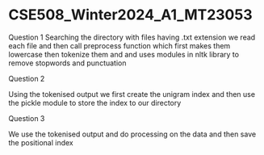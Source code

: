 # CSE508_Winter2024_A1_MT23053
Question 1
Searching the directory with files having .txt extension we read each file and then call preprocess function which first makes them lowercase then tokenize them and and uses modules in nltk library to remove stopwords and punctuation

Question 2

Using the tokenised output we first create the unigram index and then use the pickle module to store the index to our directory

Question 3

We use the tokenised output and do processing on the data and then save the positional index
